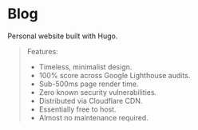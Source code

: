 # Blog
Personal website built with Hugo.

> Features:
> - Timeless, minimalist design.
> - 100% score across Google Lighthouse audits.
> - Sub-500ms page render time.
> - Zero known security vulnerabilities.
> - Distributed via Cloudflare CDN.
> - Essentially free to host.
> - Almost no maintenance required.
